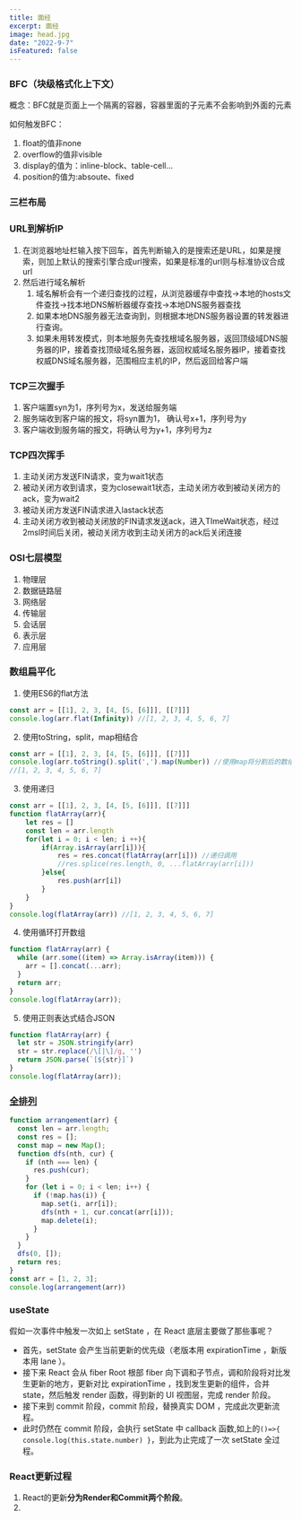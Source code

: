 ```yaml
---
title: 面经
excerpt: 面经
image: head.jpg
date: "2022-9-7"
isFeatured: false
---
```


### BFC（块级格式化上下文）

概念：BFC就是页面上一个隔离的容器，容器里面的子元素不会影响到外面的元素

如何触发BFC：

1. float的值非none
2. overflow的值非visible
3. display的值为：inline-block、table-cell...
4. position的值为:absoute、fixed

### 三栏布局



### URL到解析IP

1. 在浏览器地址栏输入按下回车，首先判断输入的是搜索还是URL，如果是搜索，则加上默认的搜索引擎合成url搜索，如果是标准的url则与标准协议合成url
2. 然后进行域名解析
   1. 域名解析会有一个递归查找的过程，从浏览器缓存中查找->本地的hosts文件查找->找本地DNS解析器缓存查找->本地DNS服务器查找
   2. 如果本地DNS服务器无法查询到，则根据本地DNS服务器设置的转发器进行查询。
   3. 如果未用转发模式，则本地服务先查找根域名服务器，返回顶级域DNS服务器的IP，接着查找顶级域名服务器，返回权威域名服务器IP，接着查找权威DNS域名服务器，范围相应主机的IP，然后返回给客户端


### TCP三次握手

1. 客户端置syn为1，序列号为x，发送给服务端
2. 服务端收到客户端的报文，将syn置为1， 确认号x+1，序列号为y
3. 客户端收到服务端的报文，将确认号为y+1，序列号为z

### TCP四次挥手

1. 主动关闭方发送FIN请求，变为wait1状态
2. 被动关闭方收到请求，变为closewait1状态，主动关闭方收到被动关闭方的ack，变为wait2
3. 被动关闭方发送FIN请求进入lastack状态
4. 主动关闭方收到被动关闭放的FIN请求发送ack，进入TImeWait状态，经过2msl时间后关闭，被动关闭方收到主动关闭方的ack后关闭连接

### OSI七层模型

1. 物理层
2. 数据链路层
3. 网络层
4. 传输层
5. 会话层
6. 表示层
7. 应用层

### 数组扁平化

1. 使用ES6的flat方法

```js
const arr = [[1], 2, 3, [4, [5, [6]]], [[7]]]
console.log(arr.flat(Infinity)) //[1, 2, 3, 4, 5, 6, 7]
```

2. 使用toString，split，map相结合

```js
const arr = [[1], 2, 3, [4, [5, [6]]], [[7]]]
console.log(arr.toString().split(',').map(Number)) //使用map将分割后的数组项转为数字
//[1, 2, 3, 4, 5, 6, 7]
```

3. 使用递归

```js
const arr = [[1], 2, 3, [4, [5, [6]]], [[7]]]
function flatArray(arr){
    let res = []
    const len = arr.length
    for(let i = 0; i < len; i ++){
        if(Array.isArray(arr[i])){
            res = res.concat(flatArray(arr[i])) //递归调用
            //res.splice(res.length, 0, ...flatArray(arr[i]))
        }else{
            res.push(arr[i])
        }
    }
}
console.log(flatArray(arr)) //[1, 2, 3, 4, 5, 6, 7]
```

4. 使用循环打开数组

```js
function flatArray(arr) {
  while (arr.some((item) => Array.isArray(item))) {
    arr = [].concat(...arr);
  }
  return arr;
}
console.log(flatArray(arr));
```

5. 使用正则表达式结合JSON

```js
function flatArray(arr) {
  let str = JSON.stringify(arr)
  str = str.replace(/\[|\]/g, '')
  return JSON.parse(`[${str}]`)
}
console.log(flatArray(arr));
```

### [ 全排列](https://leetcode.cn/problems/permutations/)

```js
function arrangement(arr) {
  const len = arr.length;
  const res = [];
  const map = new Map();
  function dfs(nth, cur) {
    if (nth === len) {
      res.push(cur);
    }
    for (let i = 0; i < len; i++) {
      if (!map.has(i)) {
        map.set(i, arr[i]);
        dfs(nth + 1, cur.concat(arr[i]));
        map.delete(i);
      }
    }
  }
  dfs(0, []);
  return res;
}
const arr = [1, 2, 3];
console.log(arrangement(arr))
```

### useState

假如一次事件中触发一次如上 setState ，在 React 底层主要做了那些事呢？

- 首先，setState 会产生当前更新的优先级（老版本用 expirationTime ，新版本用 lane ）。
- 接下来 React 会从 fiber Root 根部 fiber 向下调和子节点，调和阶段将对比发生更新的地方，更新对比 expirationTime ，找到发生更新的组件，合并 state，然后触发 render 函数，得到新的 UI 视图层，完成 render 阶段。
- 接下来到 commit 阶段，commit 阶段，替换真实 DOM ，完成此次更新流程。
- 此时仍然在 commit 阶段，会执行 setState 中 callback 函数,如上的`()=>{ console.log(this.state.number) }`，到此为止完成了一次 setState 全过程。

### React更新过程

1. React的更新**分为Render和Commit两个阶段**。
2. 

